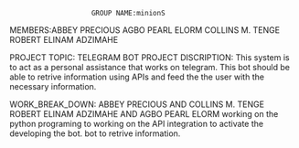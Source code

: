 						GROUP NAME:minionS
MEMBERS:ABBEY PRECIOUS
	AGBO PEARL ELORM
	COLLINS M. TENGE
	ROBERT ELINAM ADZIMAHE
					
PROJECT TOPIC: TELEGRAM BOT
PROJECT DISCRIPTION:
	This system is to act as a personal assistance that works on telegram.
	This bot should be able to retrive information using APIs and feed the
	the user with the necessary information.

WORK_BREAK_DOWN:
	ABBEY PRECIOUS AND COLLINS M. TENGE				ROBERT ELINAM ADZIMAHE AND AGBO PEARL ELORM
	working on the python programing to 				working on the API integration to activate the
	developing the bot.						bot to retrive information.					 
